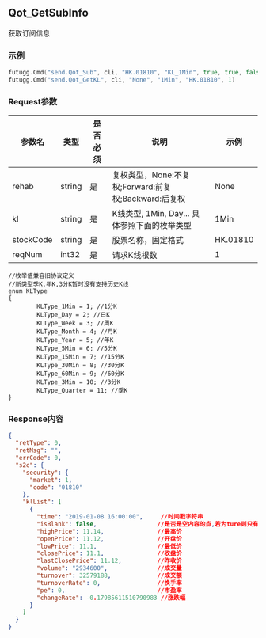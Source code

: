 ## Qot_GetSubInfo

获取订阅信息

### 示例

```go
futugg.Cmd("send.Qot_Sub", cli, "HK.01810", "KL_1Min", true, true, false)
futugg.Cmd("send.Qot_GetKL", cli, "None", "1Min", "HK.01810", 1)
```

### Request参数

参数名  | 类型  | 是否必须 | 说明      | 示例
------- | ---- | -------- | -------  | ---------
rehab | string | 是 | 复权类型，None:不复权;Forward:前复权;Backward:后复权 | None
kl | string | 是 | K线类型, 1Min, Day... 具体参照下面的枚举类型 | 1Min
stockCode | string | 是 | 股票名称，固定格式 | HK.01810
reqNum | int32 | 是 | 请求K线根数 | 1

```
//枚举值兼容旧协议定义
//新类型季K,年K,3分K暂时没有支持历史K线
enum KLType
{
        KLType_1Min = 1; //1分K
        KLType_Day = 2; //日K
        KLType_Week = 3; //周K
        KLType_Month = 4; //月K
        KLType_Year = 5; //年K
        KLType_5Min = 6; //5分K
        KLType_15Min = 7; //15分K
        KLType_30Min = 8; //30分K
        KLType_60Min = 9; //60分K
        KLType_3Min = 10; //3分K
        KLType_Quarter = 11; //季K
}

```


### Response内容

```json 
{
  "retType": 0,
  "retMsg": "",
  "errCode": 0,
  "s2c": {
    "security": {
      "market": 1,
      "code": "01810"
    },
    "klList": [
      {
        "time": "2019-01-08 16:00:00",     //时间戳字符串
        "isBlank": false,                 //是否是空内容的点,若为ture则只有时间信息
        "highPrice": 11.14,               //最高价
        "openPrice": 11.12,               //开盘价
        "lowPrice": 11.1,                 //最低价
        "closePrice": 11.1,               //收盘价
        "lastClosePrice": 11.12,          //昨收价
        "volume": "2934600",              //成交量
        "turnover": 32579188,             //成交额
        "turnoverRate": 0,                //换手率
        "pe": 0,                          //市盈率
        "changeRate": -0.17985611510790983 //涨跌幅
      }
    ]
  }
}
```



